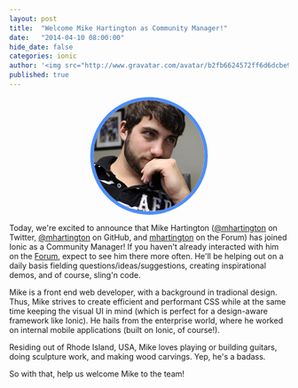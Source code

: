 ```yaml
---
layout: post
title:  "Welcome Mike Hartington as Community Manager!"
date:   "2014-04-10 08:00:00"
hide_date: false
categories: ionic
author: '<img src="http://www.gravatar.com/avatar/b2fb6624572ff6d6dcbe98bd787b9e9b.png?s=48&amp;d=mm" class="author-icon"><a href="http://twitter.com/benjsperry" target="_blank">@benjsperry</a>'
published: true
---
```


<div style="height: 200px; width: 200px; border-radius: 600px; border: 6px solid #4e8ef7; overflow: hidden; margin: 15px auto"> 
  <img src="/img/blog/mike-lg.png" alt="Mike Hartington">
</div>

Today, we're excited to announce that Mike Hartington ([@mhartington](https://twitter.com/mhartington) on Twitter, [@mhartington](https://github.com/mhartington) on GitHub, and [mhartington](http://forum.ionicframework.com/users/mhartington/activity)  on the Forum) has joined Ionic as a Community Manager! If you haven't already interacted with him on the [Forum](forum.ionicframework.com), expect to see him there more often. He'll be helping out on a daily basis fielding questions/ideas/suggestions, creating inspirational demos, and of course, sling'n code.

Mike is a front end web developer, with a background in tradional design. Thus, Mike strives to create efficient and performant CSS while at the same time keeping the visual UI in mind (which is perfect for a design-aware framework like Ionic). He hails from the enterprise world, where he worked on internal mobile applications (built on Ionic, of course!).

Residing out of Rhode Island, USA, Mike loves playing or building guitars, doing sculpture work, and making wood carvings. Yep, he's a badass.

So with that, help us welcome Mike to the team!
